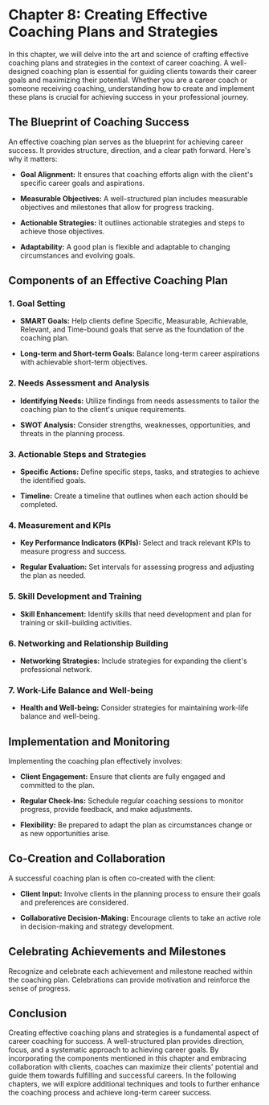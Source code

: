 Chapter 8: Creating Effective Coaching Plans and Strategies
===========================================================

In this chapter, we will delve into the art and science of crafting effective coaching plans and strategies in the context of career coaching. A well-designed coaching plan is essential for guiding clients towards their career goals and maximizing their potential. Whether you are a career coach or someone receiving coaching, understanding how to create and implement these plans is crucial for achieving success in your professional journey.

The Blueprint of Coaching Success
---------------------------------

An effective coaching plan serves as the blueprint for achieving career success. It provides structure, direction, and a clear path forward. Here's why it matters:

* **Goal Alignment:** It ensures that coaching efforts align with the client's specific career goals and aspirations.

* **Measurable Objectives:** A well-structured plan includes measurable objectives and milestones that allow for progress tracking.

* **Actionable Strategies:** It outlines actionable strategies and steps to achieve those objectives.

* **Adaptability:** A good plan is flexible and adaptable to changing circumstances and evolving goals.

Components of an Effective Coaching Plan
----------------------------------------

### 1. **Goal Setting**

* **SMART Goals:** Help clients define Specific, Measurable, Achievable, Relevant, and Time-bound goals that serve as the foundation of the coaching plan.

* **Long-term and Short-term Goals:** Balance long-term career aspirations with achievable short-term objectives.

### 2. **Needs Assessment and Analysis**

* **Identifying Needs:** Utilize findings from needs assessments to tailor the coaching plan to the client's unique requirements.

* **SWOT Analysis:** Consider strengths, weaknesses, opportunities, and threats in the planning process.

### 3. **Actionable Steps and Strategies**

* **Specific Actions:** Define specific steps, tasks, and strategies to achieve the identified goals.

* **Timeline:** Create a timeline that outlines when each action should be completed.

### 4. **Measurement and KPIs**

* **Key Performance Indicators (KPIs):** Select and track relevant KPIs to measure progress and success.

* **Regular Evaluation:** Set intervals for assessing progress and adjusting the plan as needed.

### 5. **Skill Development and Training**

* **Skill Enhancement:** Identify skills that need development and plan for training or skill-building activities.

### 6. **Networking and Relationship Building**

* **Networking Strategies:** Include strategies for expanding the client's professional network.

### 7. **Work-Life Balance and Well-being**

* **Health and Well-being:** Consider strategies for maintaining work-life balance and well-being.

Implementation and Monitoring
-----------------------------

Implementing the coaching plan effectively involves:

* **Client Engagement:** Ensure that clients are fully engaged and committed to the plan.

* **Regular Check-Ins:** Schedule regular coaching sessions to monitor progress, provide feedback, and make adjustments.

* **Flexibility:** Be prepared to adapt the plan as circumstances change or as new opportunities arise.

Co-Creation and Collaboration
-----------------------------

A successful coaching plan is often co-created with the client:

* **Client Input:** Involve clients in the planning process to ensure their goals and preferences are considered.

* **Collaborative Decision-Making:** Encourage clients to take an active role in decision-making and strategy development.

Celebrating Achievements and Milestones
---------------------------------------

Recognize and celebrate each achievement and milestone reached within the coaching plan. Celebrations can provide motivation and reinforce the sense of progress.

Conclusion
----------

Creating effective coaching plans and strategies is a fundamental aspect of career coaching for success. A well-structured plan provides direction, focus, and a systematic approach to achieving career goals. By incorporating the components mentioned in this chapter and embracing collaboration with clients, coaches can maximize their clients' potential and guide them towards fulfilling and successful careers. In the following chapters, we will explore additional techniques and tools to further enhance the coaching process and achieve long-term career success.
